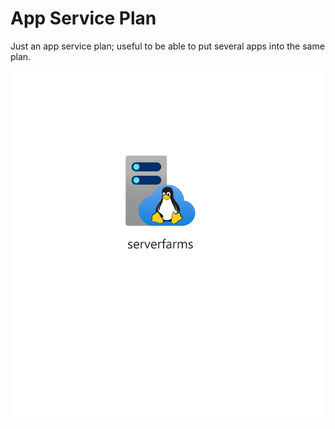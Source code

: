 # App Service Plan

Just an app service plan; useful to be able to put several apps into the same plan.

![Resource view](overview.png)